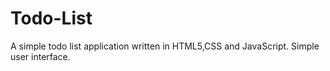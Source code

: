 # Todo-List
A simple todo list application written in HTML5,CSS and JavaScript.
Simple user interface.
